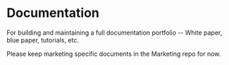 # Documentation
For building and maintaining a full documentation portfolio -- White paper, blue paper, tutorials, etc.

Please keep marketing specific documents in the Marketing repo for now.
